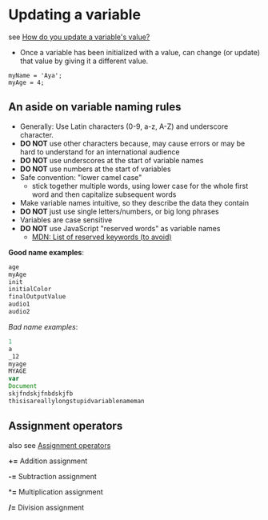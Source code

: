 # Updating a variable

see [How do you update a variable's value?](https://developer.mozilla.org/en-US/docs/Learn/JavaScript/First_steps/Variables#Updating_a_variable)

- Once a variable has been initialized with a value, can change (or update) that value by giving it a different value.

```javacript
myName = 'Aya';
myAge = 4;
```

## An aside on variable naming rules

- Generally: Use Latin characters (0-9, a-z, A-Z) and underscore character.
- **DO NOT** use other characters because, may cause errors or may be hard to understand for an international audience
- **DO NOT** use underscores at the start of variable names
- **DO NOT** use numbers at the start of variables
- Safe convention:  "lower camel case"
  - stick together multiple words, using lower case for the whole first word and then capitalize subsequent words
- Make variable names intuitive, so they describe the data they contain
- **DO NOT** just use single letters/numbers, or big long phrases
- Variables are case sensitive
- **DO NOT** use JavaScript "reserved words" as variable names
  - [MDN: List of reserved keywords (to avoid)](https://developer.mozilla.org/en-US/docs/Web/JavaScript/Reference/Lexical_grammar#Keywords)

**Good name examples**:

```javascript
age
myAge
init
initialColor
finalOutputValue
audio1
audio2
```

*Bad name examples*:

```javascript
1
a
_12
myage
MYAGE
var
Document
skjfndskjfnbdskjfb
thisisareallylongstupidvariablenameman
```

## Assignment operators

also see [Assignment operators](https://developer.mozilla.org/en-US/docs/Learn/JavaScript/First_steps/Math#Assignment_operators)

**+=** Addition assignment

**-=** Subtraction assignment

***=** Multiplication assignment

**/=** Division assignment